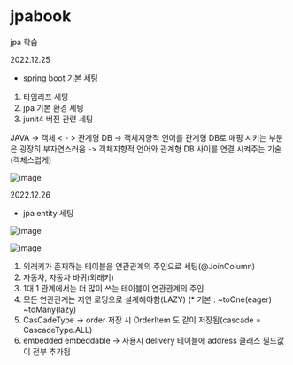 # jpabook
jpa 학습


2022.12.25
- spring boot 기본 세팅
1) 타임리프 세팅
2) jpa 기본 환경 세팅
3) junit4 버전 관련 세팅

JAVA -> 객체   < - > 관계형 DB
-> 객체지향적 언어를 관계형 DB로 매핑 시키는 부분은 굉장히 부자연스러움
-> 객체지향적 언어와 관계형 DB 사이를 연결 시켜주는 기술(객체스럽게)

![image](https://user-images.githubusercontent.com/56577599/209471614-42cb1535-b25e-4fff-8cf6-2f58c2f50db2.png)



2022.12.26
- jpa entity 세팅

![image](https://user-images.githubusercontent.com/56577599/209555060-9387bd63-dab5-441c-b63a-a27025a1324b.png)

![image](https://user-images.githubusercontent.com/56577599/209555090-70646c22-40d6-49ef-84b5-ef53cb9cbd17.png)


1) 외래키가 존재하는 테이블을 연관관계의 주인으로 세팅(@JoinColumn)
2) 자동차, 자동차 바퀴(외래키)
3) 1대 1 관계에서는 더 많이 쓰는 테이블이 연관관계의 주인
4) 모든 연관관계는 지연 로딩으로 설계해야함(LAZY) (* 기본 : ~toOne(eager) ~toMany(lazy)
5) CasCadeType -> order 저장 시 OrderItem 도 같이 저장됨(cascade = CascadeType.ALL)
6) embedded embeddable -> 사용시 delivery 테이블에 address 클래스 필드값이 전부 추가됨


